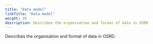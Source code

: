 ```yaml
---
title: "Data model"
linkTitle: "Data model"
weight: 10
description: Describes the organisation and format of data in OSRD
---
```


Describes the organisation and format of data in OSRD.
